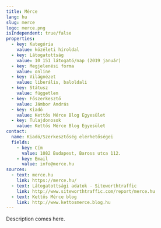 ```yaml
---
title: Mérce
lang: hu
slug: merce
logo: merce.png
isIndependent: true/false
properties:
  - key: Kategória
    value: közéleti híroldal
  - key: Látogatottság
    value: 10 151 látogató/nap (2019 január)
  - key: Megjelenési forma
    value: online
  - key: Világnézet
    value: liberális, baloldali
  - key: Státusz
    value: független
  - key: Főszerkesztő
    value: Jámbor András
  - key: Kiadó
    value: Kettős Mérce Blog Egyesület
  - key: Tulajdonosok
    value: Kettős Mérce Blog Egyesület
contact:
  name: Kiadó/Szerkesztőség elérhetőségei
  fields:
    - key: Cím
      value: 1082 Budapest, Baross utca 112.
    - key: Email
      value: info@merce.hu
sources:
  - text: merce.hu
    link: https://merce.hu/
  - text: Látogatottsági adatok - Siteworthtraffic
    link: http://www.siteworthtraffic.com/report/merce.hu
  - text: Kettős Mérce blog
    link: http://www.kettosmerce.blog.hu
---
```


Description comes here.